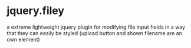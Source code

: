 # jquery.filey
a extreme lightweight jquery plugin for modifying file input fields in a way that they can easily be styled (upload button and shown filename are an own element)
